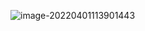 



![image-20220401113901443](C:\Users\Π\AppData\Roaming\Typora\typora-user-images\image-20220401113901443.png)

